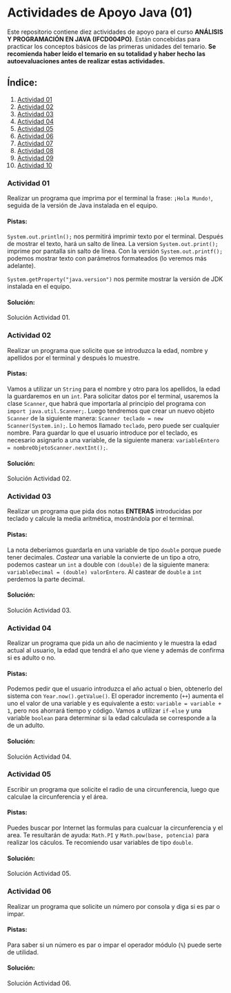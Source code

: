 # Actividades de Apoyo Java (01)
Este repositorio contiene diez actividades de apoyo para el curso __ANÁLISIS Y PROGRAMACIÓN EN JAVA (IFCD004PO)__. Están concebidas para practicar los conceptos básicos de las primeras unidades del temario. __Se recomienda haber leído el temario en su totalidad y haber hecho las autoevaluaciones antes de realizar estas actividades.__

## Índice:
1. [Actividad 01](#actividad-01)
2. [Actividad 02](#actividad-02)
3. [Actividad 03](#actividad-03)
4. [Actividad 04](#actividad-04)
5. [Actividad 05](#actividad-05)
6. [Actividad 06](#actividad-06)
7. [Actividad 07](#actividad-07)
8. [Actividad 08](#actividad-08)
9. [Actividad 09](#actividad-09)
10. [Actividad 10](#actividad-10)

### Actividad 01

Realizar un programa que imprima por el terminal la frase: `¡Hola Mundo!`, seguida de la versión de Java instalada en el equipo.

#### Pistas:

`System.out.println();` nos permitirá imprimir texto por el terminal. Después de mostrar el texto, hará un salto de línea. La version `System.out.print();` imprime por pantalla sin salto de línea. Con la versión `System.out.printf();` podemos mostrar texto con parámetros formateados (lo veremos más adelante).

`System.getProperty("java.version")` nos permite mostrar la versión de JDK instalada en el equipo.

#### Solución:

Solución Actividad 01.

### Actividad 02

Realizar un programa que solicite que se introduzca la edad, nombre y apellidos por el terminal y después lo muestre.

#### Pistas:

Vamos a utilizar un `String` para el nombre y otro para los apellidos, la edad la guardaremos en un `int`. Para solicitar datos por el terminal, usaremos la clase `Scanner`, que habrá que importarla al principio del programa con `import java.util.Scanner;`. Luego tendremos que crear un nuevo objeto `Scanner` de la siguiente manera: `Scanner teclado = new Scanner(System.in);`. Lo hemos llamado `teclado`, pero puede ser cualquier nombre. Para guardar lo que el usuario introduce por el teclado, es necesario asignarlo a una variable, de la siguiente manera: `variableEntero = nombreObjetoScanner.nextInt();`. 

#### Solución:

Solución Actividad 02.

### Actividad 03

Realizar un programa que pida dos notas __ENTERAS__ introducidas por teclado y calcule la media aritmética, mostrándola por el terminal.

#### Pistas:

La nota deberíamos guardarla en una variable de tipo `double` porque puede tener decimales. *Castear* una variable la convierte de un tipo a otro, podemos castear un `int` a double con `(double)` de la siguiente manera: `variableDecimal = (double) valorEntero`. Al castear de `double` a `int` perdemos la parte decimal.

#### Solución:

Solución Actividad 03.

### Actividad 04

Realizar un programa que pida un año de nacimiento y le muestra la edad actual al usuario, la edad que tendrá el año que viene y además de confirma si es adulto o no.

#### Pistas:

Podemos pedir que el usuario introduzca el año actual o bien, obtenerlo del sistema con `Year.now().getValue()`. El operador incremento (`++`) aumenta el uno el valor de una variable y es equivalente a esto: `variable = variable + 1`, pero nos ahorrará tiempo y código. Vamos a utilizar `if-else` y una variable `boolean` para determinar si la edad calculada se corresponde a la de un adulto.

#### Solución:

Solución Actividad 04.

### Actividad 05

Escribir un programa que solicite el radio de una circunferencia, luego que calculae la circunferencia y el área.

#### Pistas:

Puedes buscar por Internet las formulas para cualcuar la circunferencia y el area. Te resultarán de ayuda: `Math.PI` y `Math.pow(base, potencia)` para realizar los cáculos. Te recomiendo usar variables de tipo `double`.

#### Solución:

Solución Actividad 05.

### Actividad 06

Realizar un programa que solicite un número por consola y diga si es par o impar.

#### Pistas:

Para saber si un número es par o impar el operador módulo (`%`) puede serte de utilidad.

#### Solución:

Solución Actividad 06.

